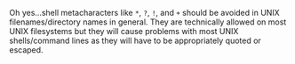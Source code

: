 Oh yes...shell metacharacters like ```*```, ```?```, ```!```, and ```+``` should be avoided in UNIX filenames/directory names in general. They are technically allowed on most UNIX filesystems but they will cause problems with most UNIX shells/command lines as they will have to be appropriately quoted or escaped.
